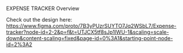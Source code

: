 EXPENSE TRACKER
Overview

Check out the design here: https://www.figma.com/proto/7B3yPUzrSUYTO7Jq2WSbL7/Expense-tracker?node-id=2-2&p=f&t=UTJCX5tf8sJp1IWU-1&scaling=scale-down&content-scaling=fixed&page-id=0%3A1&starting-point-node-id=2%3A2
